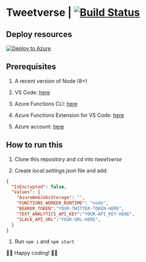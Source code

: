 # Tweetverse | [![Build Status](https://dev.azure.com/sicotin/sicotin/_apis/build/status/simonaco.tweetverse?branchName=master)](https://dev.azure.com/sicotin/sicotin/_build/latest?definitionId=20&branchName=master&WT.mc_id=tweetverse-github-sicotin)

## Deploy resources

[![Deploy to Azure](https://azuredeploy.net/deploybutton.png)](https://portal.azure.com/?WT.mc_id=tweetverse-github-sicotin#create/Microsoft.Template/uri/https%3A%2F%2Fraw.githubusercontent.com%2Fsimonaco%2Ftweetverse%2Fmaster%2Fazuredeploy.json)

## Prerequisites

1. A recent version of Node (8+)

1. VS Code: [here](https://code.visualstudio.com/download/?WT.mc_id=tweetverse-github-sicotin)

1. Azure Functions CLI: [here](https://docs.microsoft.com/en-us/azure/azure-functions/functions-run-local?WT.mc_id=tweetverse-github-sicotin)  

1. Azure Functions Extension for VS Code: [here](https://marketplace.visualstudio.com/items/?WT.mc_id=tweetverse-github-sicotin&itemName=ms-azuretools.vscode-azurefunctions)  

1. Azure account: [here](https://azure.microsoft.com/en-us/free/?wt.mc_id=tweetverse-github-sicotin)

## How to run this

1. Clone this repository and cd into *tweetverse*

1. Create *local.settings.json* file and add:

```json
{
  "IsEncrypted": false,
  "Values": {
    "AzureWebJobsStorage": "",
    "FUNCTIONS_WORKER_RUNTIME": "node",
    "BEARER_TOKEN":"YOUR-TWITTER-TOKEN-HERE",
    "TEXT_ANALYTICS_API_KEY":"YOUR-API_KEY-HERE",
    "SLACK_API_URL":"YOUR-URL-HERE",
  }
}
```

1. Run ```npm i``` and ```npm start```


🙋🏼 Happy coding! 🙋🏼